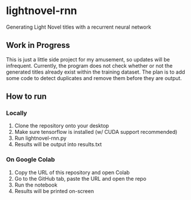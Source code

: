 # lightnovel-rnn
Generating Light Novel titles with a recurrent neural network
## Work in Progress
This is just a little side project for my amusement, so updates will be infrequent. Currently, the program does not check whether or not the generated titles already exist within the training dataset. The plan is to add some code to detect duplicates and remove them before they are output.

## How to run
### Locally
1. Clone the repository onto your desktop
2. Make sure tensorflow is installed (w/ CUDA support recommended)
3. Run lightnovel-rnn.py
4. Results will be output into results.txt
### On Google Colab
1. Copy the URL of this repository and open Colab
2. Go to the GitHub tab, paste the URL and open the repo
3. Run the notebook
4. Results will be printed on-screen
